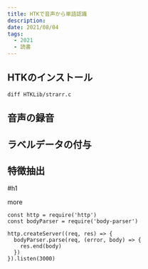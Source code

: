 ```yaml
---
title: HTKで音声から単語認識
description: 
date: 2021/08/04
tags:
  - 2021
  - 読書
---
```


## HTKのインストール

```shell
diff HTKLib/strarr.c
```

## 音声の録音

## ラベルデータの付与

## 特徴抽出

#h1

<!--more-->

more

```js{1,3-5}[server.js]
const http = require('http')
const bodyParser = require('body-parser')

http.createServer((req, res) => {
  bodyParser.parse(req, (error, body) => {
    res.end(body)
  })
}).listen(3000)
```

